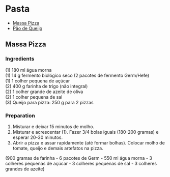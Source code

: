 # Pasta

- [Massa Pizza](#massa-pizza)
- [Pão de Queijo](#pão-de-queijo)

## Massa Pizza

### Ingredients

(1) 180 ml água morna\
(1) 14 g fermento biológico seco (2 pacotes de fermento Germ/Hefe)\
(1) 1 colher pequena de açúcar\
(2) 400 g farinha de trigo (não integral)\
(2) 1 colher grande de azeite de oliva\
(2) 1 colher pequena de sal\
(3) Queijo para pizza: 250 g para 2 pizzas

### Preparation

1. Misturar e deixar 15 minutos de molho.
2. Misturar e acrescentar (1). Fazer 3/4 bolas iguais (180-200 gramas) e esperar 20-30 minutos.
3. Abrir a pizza e assar rapidamente (até formar bolhas). Colocar molho de tomate, queijo e demais artefatos na pizza.

(900 gramas de farinha - 6 pacotes de Germ - 550 ml água morna - 3 colheres pequenas de açúcar - 3 colheres pequenas de sal - 3 colheres grandes de azeite)
